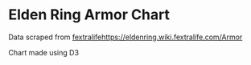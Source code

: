 ﻿# Elden Ring Armor Chart
 Data scraped from [fextralife](https://eldenring.wiki.fextralife.com/Armor)https://eldenring.wiki.fextralife.com/Armor
 
 Chart made using D3

